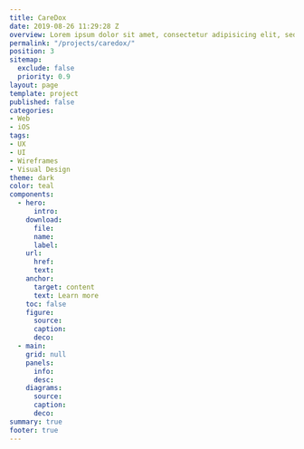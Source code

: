 ```yaml
---
title: CareDox
date: 2019-08-26 11:29:28 Z
overview: Lorem ipsum dolor sit amet, consectetur adipisicing elit, sed do eiusmod tempor incididunt ut labore et dolore magna aliqua. Ut enim ad minim veniam, quis nostrud exercitation ullamco laboris nisi ut aliquip ex ea commodo consequat. Duis aute irure dolor in reprehenderit in voluptate velit esse cillum dolore eu fugiat nulla pariatur.
permalink: "/projects/caredox/"
position: 3
sitemap:
  exclude: false
  priority: 0.9
layout: page
template: project
published: false
categories:
- Web
- iOS
tags:
- UX
- UI
- Wireframes
- Visual Design
theme: dark
color: teal
components:
  - hero:
      intro:
    download:
      file:
      name:
      label:
    url:
      href:
      text:
    anchor:
      target: content
      text: Learn more
    toc: false
    figure:
      source:
      caption:
      deco:
  - main:
    grid: null
    panels:
      info:
      desc:
    diagrams:
      source:
      caption:
      deco:
summary: true
footer: true
---
```

